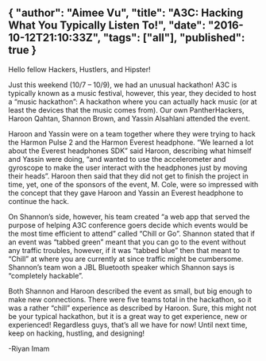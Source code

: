 {
  "author": "Aimee Vu",
  "title": "A3C: Hacking What You Typically Listen To!",
  "date": "2016-10-12T21:10:33Z",
  "tags": ["all"],
  "published": true
}
---
Hello fellow Hackers, Hustlers, and Hipster!

Just this weekend (10/7 – 10/9), we had an unusual hackathon! A3C is typically known as a music festival, however, this year, they decided to host a “music hackathon”: A hackathon where you can actually hack music (or at least the devices that the music comes from). Our own PantherHackers, Haroon Qahtan, Shannon Brown, and Yassin Alsahlani attended the event.  

Haroon and Yassin were on a team together where they were trying to hack the Harmon Pulse 2 and the Harmon Everest headphone. “We learned a lot about the Everest headphones SDK” said Haroon, describing what himself and Yassin were doing, “and wanted to use the accelerometer and gyroscope to make the user interact with the headphones just by moving their heads”. Haroon then said that they did not get to finish the project in time, yet, one of the sponsors of the event, M. Cole, were so impressed with the concept that they gave Haroon and Yassin an Everest headphone to continue the hack.  

On Shannon’s side, however, his team created “a web app that served the purpose of helping A3C conference goers decide which events would be the most time efficient to attend” called “Chill or Go”. Shannon stated that if an event was “tabbed green” meant that you can go to the event without any traffic troubles, however, if it was “tabbed blue” then that meant to “Chill” at where you are currently at since traffic might be cumbersome. Shannon’s team won a JBL Bluetooth speaker which Shannon says is “completely hackable”.  

Both Shannon and Haroon described the event as small, but big enough to make new connections. There were five teams total in the hackathon, so it was a rather “chill” experience as described by Haroon. Sure, this might not be your typical hackathon, but it is a great way to get experience, new or experienced! Regardless guys, that’s all we have for now! Until next time, keep on hacking, hustling, and designing!

-Riyan Imam
